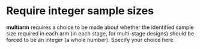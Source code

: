 Require integer sample sizes
============================

**multiarm** requires a choice to be made about whether the identified
sample size required in each arm (in each stage, for multi-stage
designs) should be forced to be an integer (a whole number). Specify
your choice here.
